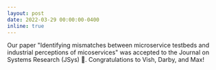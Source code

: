 ```yaml
---
layout: post
date: 2022-03-29 00:00:00-0400
inline: true
---
```


Our paper "Identifying mismatches between microservice testbeds and
industrial perceptions of micoservices" was accepted to the Journal on
Systems Research (JSys) :dizzy:.  Congratulations to Vish, Darby, and
Max!
